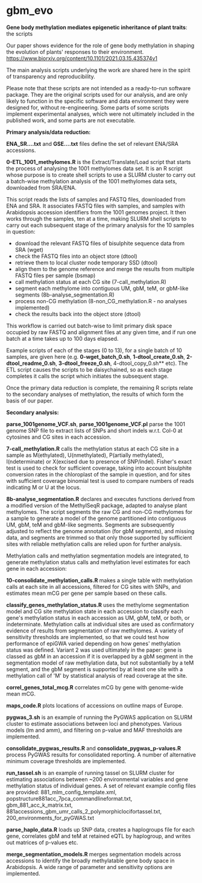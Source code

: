 # gbm_evo
**Gene body methylation mediates epigenetic inheritance of plant traits**: the scripts

Our paper shows evidence for the role of gene body methylation in shaping the evolution of plants' responses to their environment.  
https://www.biorxiv.org/content/10.1101/2021.03.15.435374v1

The main analysis scripts underlying the work are shared here in the spirit of transparency and reproducibility.

Please note that these scripts are not intended as a ready-to-run software package. They are the original scripts used for our analysis, and are only likely to function in the specific software and data environment they were designed for, without re-engineering.  Some parts of some scripts implement experimental analyses, which were not ultimately included in the published work, and some parts are not executable.

**Primary analysis/data reduction:**

**ENA_SR....txt** and **GSE....txt** files define the set of relevant ENA/SRA accessions.

**0-ETL_1001_methylomes.R** is the Extract/Translate/Load script that starts the process of analysing the 1001 methylomes data set.  It is an R script whose purpose is to create shell scripts to use a SLURM cluster to carry out a batch-wise methylation analysis of the 1001 methylomes data sets, downloaded from SRA/ENA.

This script reads the lists of samples and FASTQ files, downloaded from ENA and SRA. It associates FASTQ files with samples, and samples with Arabidopsis accession identifiers from the 1001 genomes project.  It then works through the samples, ten at a time, making SLURM shell scripts to carry out each subsequent stage of the primary analysis for the 10 samples in question:

  - download the relevant FASTQ files of bisulphite sequence data from SRA (wget)
  - check the FASTQ files into an object store (dtool)
  - retrieve them to local cluster node temporary SSD (dtool)
  - align them to the genome reference and merge the results from multiple FASTQ files per sample (bsmap)
  - call methylation status at each CG site (7-call_methylation.R)
  - segment each methylome into contiguous UM, gbM, teM, or gbM-like segments (8b-analyse_segmentation.R)
  - process non-CG methylation (8-non_CG_methylation.R - no analyses implemented)
  - check the results back into the object store (dtool)

This workflow is carried out batch-wise to limit primary disk space occupied by raw FASTQ and alignment files at any given time, and if run one batch at a time takes up to 100 days elapsed.

Example scripts of each of the stages (0 to 13), for a single batch of 10 samples, are given here (e.g. **0-wget_batch_0.sh**, **1-dtool_create_0.sh**, **2-dtool_readme_0.sh**, **3-dtool_freeze_0.sh**, 4-dtool_copy_0.sh** etc). The ETL script causes the scripts to be daisychained, so as each stage completes it calls the script which initiates the subsequent stage. 

Once the primary data reduction is complete, the remaining R scripts relate to the secondary analyses of methylation, the results of which form the basis of our paper.

**Secondary analysis:**

**parse_1001genome_VCF.sh**, **parse_1001genome_VCF.pl** parse the 1001 genome SNP file to extract lists of SNPs and short indels w.r.t. Col-0 at cytosines and CG sites in each accession.

**7-call_methylation.R** calls the methylation status at each CG site in a sample as M(ethylated), U(nmethylated), P(artially methylated), I(ndeterminate) or X(excised due to presence of SNP/indel). Fisher's exact test is used to check for sufficient coverage, taking into account bisulphite conversion rates in the chloroplast of the sample in question, and for sites with sufficient coverage binomial test is used to compare numbers of reads indicating M or U at the locus.

**8b-analyse_segmentation.R** declares and executes functions derived from a modified version of the MethylSeqR package, adapted to analyse plant methylomes. The script segments the raw CG and non-CG methylomes for a sample to generate a model of the genome partitioned into contiguous UM, gbM, teM and gbM-like segments. Segments are subsequently adjusted to reflect the genome annotation (for gbM segments), and missing data, and segments are trimmed so that only those supported by sufficient sites with reliable methylation calls are relied upon for further analysis.

Methylation calls and methylation segmentation models are integrated, to generate methylation status calls and methylation level estimates for each gene in each accession:

**10-consolidate_methylation_calls.R** makes a single table with methylation calls at each site in all accessions, filtered for CG sites with SNPs, and estimates mean mCG per gene per sample based on these calls.

**classify_genes_methylation_status.R** uses the methylome segmentation model and CG site methylation state in each accession to classify each gene's methylation status in each accession as UM, gbM, teM, or both, or indeterminate. Methylation calls at individual sites are used as confirmatory evidence of results from segmentation of raw methylomes. A variety of sensitivity thresholds are implemented, so that we could test how performance of epiGWA varied depending on how genes' methylation status was defined. Variant 2 was used ultimately in the paper: gene is classed as gbM in an accession if it is overlapped by a gbM segment in the segmentation model of raw methylation data, but not substantially by a teM segment, and the gbM segment is supported by at least one site with a methylation call of 'M' by statistical analysis of read coverage at the site.

**correl_genes_total_mcg.R** correlates mCG by gene with genome-wide mean mCG. 

**maps_code.R** plots locations of accessions on outline maps of Europe.

**pygwas_3.sh** is an example of running the PyGWAS application on SLURM cluster to estimate associations between loci and phenotypes. Various models (lm and amm), and filtering on p-value and MAF thresholds are implemented.

**consolidate_pygwas_results.R** and **consolidate_pygwas_p-values.R** process PyGWAS results for consolidated reporting. A number of alternative minimum coverage thresholds are implemented.

**run_tassel.sh** is an example of running tassel on SLURM cluster for estimating associations between ~200 environmental variables and gene methylation status of individual genes. A set of relevant example config files are provided: 881_mlm_config_template.xml, popstructure881acc_7pca_commandlineformat.txt, gbm_881_acc_k_matrix.txt, 881accessions_gbm_umr_calls_2_polymorphiclocifortassel.txt, 200_environments_for_pyGWAS.txt

**parse_haplo_data.R** loads up SNP data, creates a haplogroups file for each gene, correlates gbM and teM at retained eQTL by haplogroup, and writes out matrices of p-values etc.

**merge_segmentation_models.R** merges segmentation models across accessions to identify the broadly methylatable gene body space in Arabidopsis. A wide range of parameter and sensitivity options are implemented.

